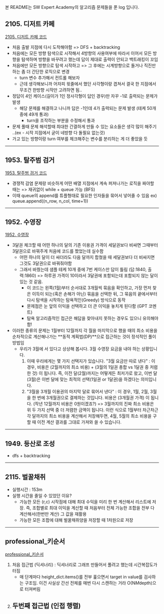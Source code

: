 본 README는 SW Expert Academy의 알고리즘 문제들을 푼 log 입니다.

## 2105. 디저트 카페
[2105. 디저트 카페 코드](./2105.py)
- 처음 출발 지점에 다시 도착해야함 => DFS + backtracking
- 처음에는 모든 방향 탐색으로 시작해서 4방향의 사용여부에 따라서 이어서 모든 방향을 탐색하며 방향을 바꾸려고 했는데 답이 제대로 출력이 안되고 백트래킹이 꼬임
- 처음에만 모든 방향으로 탐색 시작하고 => 그 후에는 시계방향으로 돌거나 직진만 하는 좀 더 간단한 로직으로 변경
  - turn 변수 추가해서 컨트롤 해보자
  - 근데 생각해보니까 어차피 윗줄에서 했던 사각형이랑 겹쳐서 결국 한 지점에서 무조건 한방향 시작만 고려하면 됨..
- 정답이 4인 케이스(길이가 1인 정사각형이 답인 경우)만 자꾸 -1로 출력되는 문제가 발생
  - 해당 문제를 해결하고 나니까 답은 -1인데 4가 출력되는 문제 발생 (테케 50개 중에 49개 통과)
    - turn을 조작하는 부분을 수정해서 통과
- 문제 풀때 문제 해석할때 최대한 간결하게 만들 수 있는 요소들은 생각 많이 해주기 ..(ex - 시작 지점에서 굳이 네방향 다 돌필요 없는것)
- 가고 있는 방향이랑 turn 여부를 체크해주는 변수를 분리하는 게 더 좋았을 듯
----------------------

## 1953. 탈주범 검거
[1953. 탈주범 검거 코드](./1953.py)
- 경쟁적 감염 문제랑 비슷하게 어떤 배열 지점에서 계속 퍼져나가는 로직을 짜야할 때는 => 재귀없이 while + queue 가능 (BFS)
- 이때 queue의 append를 튜플형태로 필요한 인자들을 묶어서 넣어줄 수 있음 ex) queue.append((n_row, n_col, time+1))

----------------------

## 1952. 수영장
[1952. 수영장](./1952_after.py)
- 3달권 체크할 때 어떤 하나의 달의 기존 이용권 가격이 세달권보다 비싸면 그때부터 3달권으로 바꿔주게 처음에 코드를 짰었는데 실수함
  - 어떤 하나의 달이 더 싸더라도 다음 달까지 합쳤을 때 세달권보다 더 비싸지면 그것도 3달권으로 바꿔줘야함
  - 그래서 바꿨는데 샘플 테케 10개 중에 7번 케이스만 답이 틀림 (답:1840, 출력:1860) => 하루권 가격이 10이라서 3달권에 포함되는데 포함되지 않는 달이 있는 것 같음.
    - 이 코드는 왼쪽(1월)부터 순서대로 3개월씩 묶음을 확인하고, 가장 먼저 찾은 이득이 되는(혹은 손해가 아닌) 묶음을 선택한 뒤, 그 묶음의 끝에서부터 다시 탐색을 시작하는 탐욕적인(Greedy) 방식으로 동작
    - 문제점은 눈 앞의 이익을 선택하고 더 큰 이익을 놓치게 된다함 (GPT 코멘트)
    - 탐욕 알고리즘적인 접근은 해답을 찾아내지 못하는 경우도 있으니 유의해야 함!
- 이러한 종류의 문제는 1월부터 12월까지 각 월을 마지막으로 했을 때의 최소 비용을 순차적으로 계산해나가는 **동적 계획법(DP)**으로 접근하는 것이 정석적인 풀이 방법임
  - 우리가 3월에 서 있다고 상상해 봅시다. 3월 수영장 요금을 내야 하는 상황입니다.
    1. 이때 우리에게는 몇 가지 선택지가 있습니다. "3월 요금만 따로 낸다"
      : 이 경우, 비용은 (2월까지의 최소 비용) + (3월의 1일권 총합 vs 1달권 중 저렴한 것) 이 됩니다. 즉, 이전 달(2월)까지는 어떻게든 최저가로 왔고, 이번 달(3월)은 이번 달에 맞는 최적의 선택(1일권 or 1달권)을 하겠다는 의미입니다.
    2. "3월을 3개월 이용권의 마지막 달로 묶어서 낸다"
      : 이 경우, 1월, 2월, 3월을 한 번에 3개월권으로 결제하는 것입니다. 비용은 (3개월권 가격) 이 됩니다. (작년 12월까지 비용은 0원이겠죠?)
    => 3월까지의 진짜 최소 비용은 위 두 가지 선택 중 더 저렴한 금액이 됩니다. 이런 식으로 1월부터 차근차근 각 달까지의 최소 비용을 계산해서 저장해두면, 4월, 5월의 최소 비용을 구할 때 이전 계산 결과를 그대로 가져와 쓸 수 있습니다.
----------------------

## 1949. 등산로 조성
- dfs + backtracking
----------------------

## 2115. 벌꿀채취
- 실행시간 : 153m
- 실행 시간을 줄일 수 있었던 이유?
  - 가능한 모든 (r,c) 시작점에 대해 최대 수익을 미리 한 번 계산해서 리스트에 저장. 즉, 조합별로 최대 이익을 계산할 때 처음부터 전체 가능한 조합을 전부 다 계산해서(한번만 계산) 그 값을 재활용
  - 가능한 모든 조합에 대해 벌꿀채취양을 저장할 때 1차원으로 저장

------------------------------

## professional_키순서
[professional_키순서](./professional_키순서.py)
1. 처음 접근법 (딕셔너리) : 딕셔너리로 그래프 만들어서 풀려고 했는데 시간복잡도가 터짐
    - 매 단계마다 height_dict.items()를 전부 훑으면서 target in value를 검사하는 구조임. 이건 사실상 간선 전체를 매번 다시 스캔하는 거라 O(N*M*depth)으로 터져버림
2. 두번째 접근법 (인접 행렬)
    - 